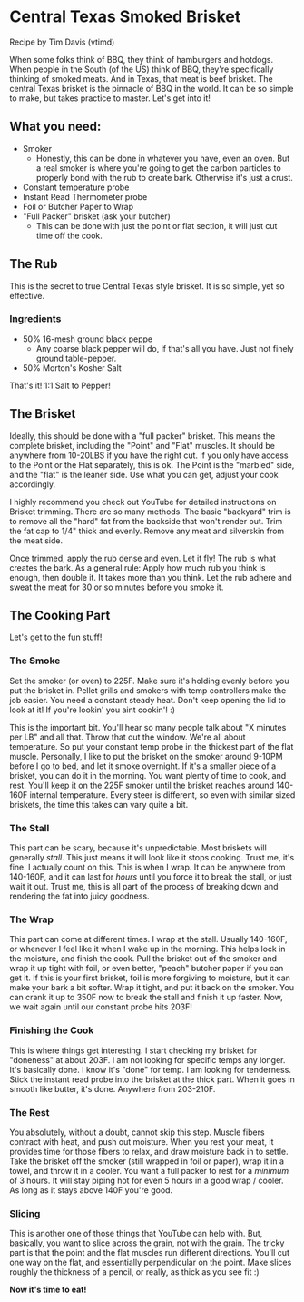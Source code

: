 # Central Texas Smoked Brisket

Recipe by Tim Davis (vtimd)

When some folks think of BBQ, they think of hamburgers and hotdogs. When people in the South (of the US) think of BBQ, they're specifically thinking of smoked meats. And in Texas, that meat is beef brisket. The central Texas brisket is the pinnacle of BBQ in the world. It can be so simple to make, but takes practice to master. Let's get into it!

## What you need:

- Smoker
  - Honestly, this can be done in whatever you have, even an oven. But a real smoker is where you're going to get the carbon particles to properly bond with the rub to create bark. Otherwise it's just a crust.
- Constant temperature probe
- Instant Read Thermometer probe
- Foil or Butcher Paper to Wrap
- "Full Packer" brisket (ask your butcher)
  - This can be done with just the point or flat section, it will just cut time off the cook.

## The Rub

This is the secret to true Central Texas style brisket. It is so simple, yet so effective. 

### Ingredients

- 50% 16-mesh ground black peppe
  - Any coarse black pepper will do, if that's all you have. Just not finely ground table-pepper. 
- 50% Morton's Kosher Salt

That's it! 1:1 Salt to Pepper!

## The Brisket

Ideally, this should be done with a "full packer" brisket. This means the complete brisket, including the "Point" and "Flat" muscles. It should be anywhere from 10-20LBS if you have the right cut. If you only have access to the Point or the Flat separately, this is ok. The Point is the "marbled" side, and the "flat" is the leaner side. Use what you can get, adjust your cook accordingly. 

I highly recommend you check out YouTube for detailed instructions on Brisket trimming. There are so many methods. The basic "backyard" trim is to remove all the "hard" fat from the backside that won't render out. Trim the fat cap to 1/4" thick and evenly. Remove any meat and silverskin from the meat side. 

Once trimmed, apply the rub dense and even. Let it fly! The rub is what creates the bark. As a general rule: Apply how much rub you think is enough, then double it. It takes more than you think. Let the rub adhere and sweat the meat for 30 or so minutes before you smoke it. 

## The Cooking Part

Let's get to the fun stuff!

### The Smoke

Set the smoker (or oven) to 225F. Make sure it's holding evenly before you put the brisket in. Pellet grills and smokers with temp controllers make the job easier. You need a constant steady heat. Don't keep opening the lid to look at it! If you're lookin' you aint cookin'! :)

This is the important bit. You'll hear so many people talk about "X minutes per LB" and all that. Throw that out the window. We're all about temperature. So put your constant temp probe in the thickest part of the flat muscle. Personally, I like to put the brisket on the smoker around 9-10PM before I go to bed, and let it smoke overnight. If it's a smaller piece of a brisket, you can do it in the morning. You want plenty of time to cook, and rest. You'll keep it on the 225F smoker until the brisket reaches around 140-160F internal temperature. Every steer is different, so even with similar sized briskets, the time this takes can vary quite a bit. 

### The Stall

This part can be scary, because it's unpredictable. Most briskets will generally *stall*. This just means it will look like it stops cooking. Trust me, it's fine. I actually count on this. This is when I wrap. It can be anywhere from 140-160F, and it can last for *hours* until you force it to break the stall, or just wait it out. Trust me, this is all part of the process of breaking down and rendering the fat into juicy goodness. 

### The Wrap

This part can come at different times. I wrap at the stall. Usually 140-160F, or whenever I feel like it when I wake up in the morning. This helps lock in the moisture, and finish the cook. Pull the brisket out of the smoker and wrap it up tight with foil, or even better, "peach" butcher paper if you can get it. If this is your first brisket, foil is more forgiving to moisture, but it can make your bark a bit softer. Wrap it tight, and put it back on the smoker. You can crank it up to 350F now to break the stall and finish it up faster. Now, we wait again until our constant probe hits 203F!  

### Finishing the Cook

This is where things get interesting. I start checking my brisket for "doneness" at about 203F. I am not looking for specific temps any longer. It's basically done. I know it's "done" for temp. I am looking for tenderness. Stick the instant read probe into the brisket at the thick part. When it goes in smooth like butter, it's done. Anywhere from 203-210F. 

### The Rest

You absolutely, without a doubt, cannot skip this step. Muscle fibers contract with heat, and push out moisture. When you rest your meat, it provides time for those fibers to relax, and draw moisture back in to settle. Take the brisket off the smoker (still wrapped in foil or paper), wrap it in a towel, and throw it in a cooler. You want a full packer to rest for a *minimum* of 3 hours. It will stay piping hot for even 5 hours in a good wrap / cooler. As long as it stays above 140F you're good. 

### Slicing

This is another one of those things that YouTube can help with. But, basically, you want to slice across the grain, not with the grain. The tricky part is that the point and the flat muscles run different directions. You'll cut one way on the flat, and essentially perpendicular on the point. Make slices roughly the thickness of a pencil, or really, as thick as you see fit :)

**Now it's time to eat!**
